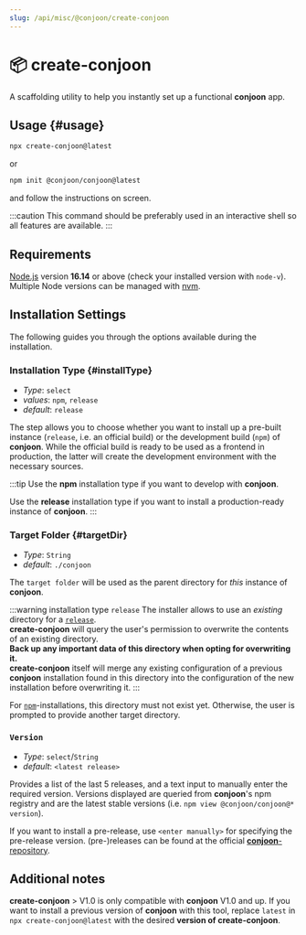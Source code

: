 ```yaml
---
slug: /api/misc/@conjoon/create-conjoon
---
```


# 📦 create-conjoon

A scaffolding utility to help you instantly set up a functional **conjoon** app.

## Usage {#usage}

```bash
npx create-conjoon@latest 
```
or
```bash
npm init @conjoon/conjoon@latest
```
and follow the instructions on screen.


:::caution
This command should be preferably used in an interactive shell so all features are available.
:::

## Requirements
[Node.js](https://nodejs.org) version **16.14** or above (check your installed version with `node-v`). Multiple Node 
versions can be managed with [nvm](https://github.com/nvm-sh/nvm).

## Installation Settings
The following guides you through the options available during the installation. 

### Installation Type {#installType}
- _Type_: `select`
- _values_: `npm`, `release`
- _default_: `release`

The step allows you to choose whether you want to install up a pre-built instance (`release`, i.e. an official build) or the
development build (`npm`) of **conjoon**. While the official build is ready to be used as a frontend in production, the 
latter will create the development environment with the necessary sources.

:::tip
Use the **npm** installation type if you want to develop with **conjoon**.

Use the **release** installation type if you want to install a production-ready instance of **conjoon**.
:::

### Target Folder {#targetDir}
- _Type_: `String`
- _default_: `./conjoon`

The `target folder` will be used as the parent directory for *this* instance of **conjoon**.

:::warning installation type `release`
The installer allows to use an _existing_ directory for a [`release`](#installType). <br />
**create-conjoon** will query the user's permission to overwrite the contents of an existing directory. <br />
**Back up any important data of this directory when opting for overwriting it.**<br />
**create-conjoon** itself will merge any existing configuration of a previous **conjoon** installation
found in this directory into the configuration of the new installation before overwriting it.
:::

For [`npm`](#installType)-installations, this directory must not exist yet. Otherwise, the user is prompted to 
provide another target directory.


### `Version`
- _Type_: `select`/`String`
- _default_: `<latest release>`

Provides a list of the last 5 releases, and a text input to manually enter the required version. 
Versions displayed are queried from **conjoon**'s npm registry and are the latest stable versions (i.e. `npm view @conjoon/conjoon@* version`).

If you want to install a pre-release, use `<enter manually>` for specifying the pre-release version. (pre-)releases
can be found at the official [**conjoon**-repository](https://github.com/conjoon/conjoon/releases).

## Additional notes

**create-conjoon** > V1.0 is only compatible with **conjoon** V1.0 and up. If you want to install a previous version of
**conjoon** with this tool, replace `latest` in `npx create-conjoon@latest` with the desired **version
of create-conjoon**.
